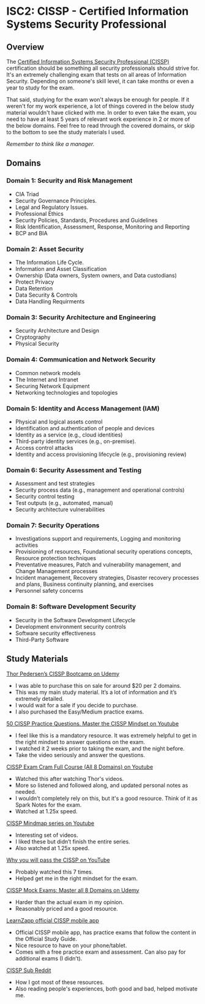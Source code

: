 # ISC2: CISSP - Certified Information Systems Security Professional

## Overview

The [Certified Information Systems Security Professional (CISSP)](https://www.isc2.org/certifications/cissp) certification should be something all security professionals should strive for.  It's an extremely challenging exam that tests on all areas of Information Security. Depending on someone's skill level, it can take months or even a year to study for the exam.&#x20;

That said, studying for the exam won't always be enough for people. If it weren't for my work experience, a lot of things covered in the below study material wouldn't have clicked with me. In order to even take the exam, you need to have at least 5 years of relevant work experience in 2 or more of the below domains. Feel free to read through the covered domains, or skip to the bottom to see the study materials I used.

_Remember to think like a manager._

## Domains

### Domain 1: Security and Risk Management

* CIA Triad
* Security Governance Principles.
* Legal and Regulatory Issues.
* Professional Ethics
* Security Policies, Standards, Procedures and Guidelines
* Risk Identification, Assessment, Response, Monitoring and Reporting
* BCP and BIA

### Domain 2: Asset Security

* The Information Life Cycle.
* Information and Asset Classification
* Ownership (Data owners, System owners, and Data custodians)
* Protect Privacy
* Data Retention
* Data Security & Controls
* Data Handling Requirments

### Domain 3: Security Architecture and Engineering

* Security Architecture and Design
* Cryptography
* Physical Security

### Domain 4: Communication and Network Security

* Common network models
* The Internet and Intranet
* Securing Network Equipment
* Networking technologies and topologies

### Domain 5: Identity and Access Management (IAM)

* Physical and logical assets control
* Identification and authentication of people and devices
* Identity as a service (e.g., cloud identities)
* Third-party identity services (e.g., on-premise).
* Access control attacks
* Identity and access provisioning lifecycle (e.g., provisioning review)

### Domain 6: Security Assessment and Testing

* Assessment and test strategies
* Security process data (e.g., management and operational controls)
* Security control testing
* Test outputs (e.g., automated, manual)
* Security architecture vulnerabilities

### Domain 7: Security Operations

* Investigations support and requirements, Logging and monitoring activities
* Provisioning of resources, Foundational security operations concepts, Resource protection techniques
* Preventative measures, Patch and vulnerability management, and Change Management processes
* Incident management, Recovery strategies, Disaster recovery processes and plans, Business continuity planning, and exercises
* Personnel safety concerns

### Domain 8: Software Development Security

* Security in the Software Development Lifecycle
* Development environment security controls
* Software security effectiveness
* Third-Party Software

## Study Materials

[Thor Pedersen’s CISSP Bootcamp on Udemy](https://www.udemy.com/user/thorpedersen/)

* I was able to purchase this on sale for around $20 per 2 domains.&#x20;
* This was my main study material. It’s a lot of information and it’s extremely detailed.
* I would wait for a sale if you decide to purchase.
* I also purchased the Easy/Medium practice exams.

&#x20;[50 CISSP Practice Questions. Master the CISSP Mindset on Youtube](https://www.youtube.com/watch?v=qbVY0Cg8Ntw\&t=1124s)

* I feel like this is a mandatory resource. It was extremely helpful to get in the right mindset to answer questions on the exam.
* I watched it 2 weeks prior to taking the exam, and the night before.
* Take the video seriously and answer the questions.

[CISSP Exam Cram Full Course (All 8 Domains) on Youtube](https://www.youtube.com/watch?v=\_nyZhYnCNLA\&t=2s)

* Watched this after watching Thor's videos.
* More so listened and followed along, and updated personal notes as needed.
* I wouldn’t completely rely on this, but it's a good resource. Think of it as Spark Notes for the exam.
* Watched at 1.25x speed.

[CISSP Mindmap series on Youtube](https://www.youtube.com/watch?v=hf5NwUSEkwA\&list=PLZKdGEfEyJhLd-pJhAD7dNbJyUgpqI4pu)

* Interesting set of videos.&#x20;
* I liked these but didn’t finish the entire series.
* Also watched at 1.25x speed.

[Why you will pass the CISSP on YouTube](https://www.youtube.com/watch?v=v2Y6Zog8h2A\&t=901s)

* Probably watched this 7 times.
* Helped get me in the right mindset for the exam.

[CISSP Mock Exams: Master all 8 Domains on Udemy](https://www.udemy.com/course/cissp-mock-exams-master-all-8-domains/)

* Harder than the actual exam in my opinion.&#x20;
* Reasonably priced and a good resource.

[LearnZapp official CISSP mobile app](https://www.learnzapp.com/)

* Official CISSP mobile app, has practice exams that follow the content in the Official Study Guide.
* Nice resource to have on your phone/tablet.&#x20;
* Comes with a free practice exam and assessment. Can also pay for additional exams (I didn’t).

[CISSP Sub Reddit](https://www.reddit.com/r/cissp/)

* How I got most of these resources.
* Also reading people's experiences, both good and bad, helped motivate me.
